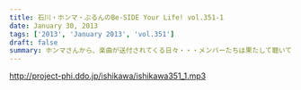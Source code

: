 ```yaml
---
title: 石川・ホンマ・ぶるんのBe-SIDE Your Life! vol.351-1
date: January 30, 2013
tags: ['2013', 'January 2013', 'vol.351']
draft: false
summary: ホンマさんから、楽曲が送付されてくる日々・・・メンバーたちは果たして聴いているのだろうか・・・そんなビーサイメンバー。なつかしの高校生時代のお話～ＮＡＭＡＥ
---
```


http://project-phi.ddo.jp/ishikawa/ishikawa351_1.mp3